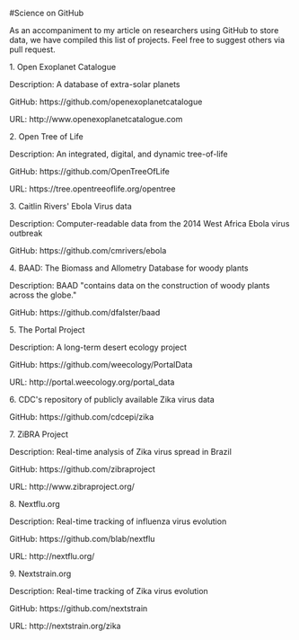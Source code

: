 #Science on GitHub

As an accompaniment to my article on researchers using GitHub to store data, we have 
compiled this list of projects. Feel free to suggest others via pull request.

<p>1. Open Exoplanet Catalogue
<p>Description: A database of extra-solar planets
<p>GitHub: https://github.com/openexoplanetcatalogue
<p>URL: http://www.openexoplanetcatalogue.com

<p>2. Open Tree of Life
<p>Description: An integrated, digital, and dynamic tree-of-life
<p>GitHub: https://github.com/OpenTreeOfLife
<p>URL: https://tree.opentreeoflife.org/opentree

<p>3. Caitlin Rivers' Ebola Virus data
<p>Description: Computer-readable data from the 2014 West Africa Ebola virus outbreak
<p>GitHub: https://github.com/cmrivers/ebola

<p>4. BAAD: The Biomass and Allometry Database for woody plants
<p>Description: BAAD "contains data on the construction of woody plants across the globe."
<p>GitHub: https://github.com/dfalster/baad

<p>5. The Portal Project
<p>Description: A long-term desert ecology project
<p>GitHub: https://github.com/weecology/PortalData
<p>URL: http://portal.weecology.org/portal_data

<p>6. CDC's repository of publicly available Zika virus data
<p>GitHub: https://github.com/cdcepi/zika

<p>7. ZiBRA Project
<p>Description: Real-time analysis of Zika virus spread in Brazil
<p>GitHub: https://github.com/zibraproject
<p>URL: http://www.zibraproject.org/

<p>8. Nextflu.org
<p>Description: Real-time tracking of influenza virus evolution
<p>GitHub: https://github.com/blab/nextflu
<p>URL: http://nextflu.org/

<p>9. Nextstrain.org
<p>Description: Real-time tracking of Zika virus evolution
<p>GitHub: https://github.com/nextstrain
<p>URL: http://nextstrain.org/zika


